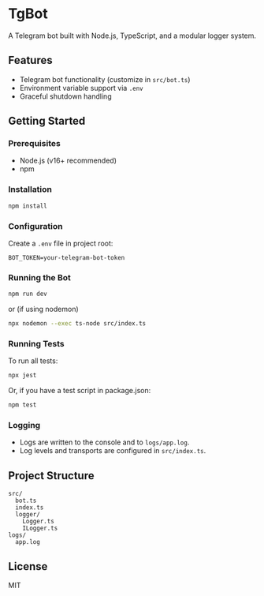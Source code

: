 # TgBot

A Telegram bot built with Node.js, TypeScript, and a modular logger system.

## Features

- Telegram bot functionality (customize in `src/bot.ts`)
- Environment variable support via `.env`
- Graceful shutdown handling

## Getting Started

### Prerequisites

- Node.js (v16+ recommended)
- npm

### Installation

```sh
npm install
```

### Configuration

Create a `.env` file in project root:

```
BOT_TOKEN=your-telegram-bot-token
```

### Running the Bot

```sh
npm run dev
```

or (if using nodemon)

```sh
npx nodemon --exec ts-node src/index.ts
```

### Running Tests

To run all tests:

```sh
npx jest
```

Or, if you have a test script in package.json:

```sh
npm test
```

### Logging

- Logs are written to the console and to `logs/app.log`.
- Log levels and transports are configured in `src/index.ts`.

## Project Structure

```
src/
  bot.ts
  index.ts
  logger/
    Logger.ts
    ILogger.ts
logs/
  app.log
```

## License

MIT
